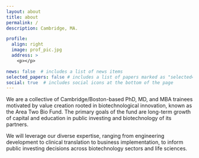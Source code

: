 ```yaml
---
layout: about
title: about
permalink: /
description: Cambridge, MA.

profile:
  align: right
  image: prof_pic.jpg
  address: >
    <p></p>

news: false  # includes a list of news items
selected_papers: false # includes a list of papers marked as "selected={true}"
social: true  # includes social icons at the bottom of the page
---
```

We are a collective of Cambridge/Boston-based PhD, MD, and MBA trainees motivated by value creation rooted in biotechnological innovation, known as the Area Two Bio Fund. The primary goals of the fund are long-term growth of capital and education in public investing and biotechnology of its partners.

We will leverage our diverse expertise, ranging from engineering development to clinical translation to business implementation, to inform public investing decisions across biotechnology sectors and life sciences.
